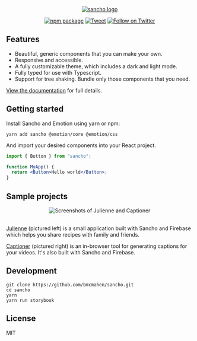 <div align="center">
  <a href="https://sancho-ui.com/">
    <img alt="sancho logo"
    max-width="600px"
    alt="Sancho is a responsive and accessible design system built with React, Typescript and Emotion. Named after the ever-faithful, hilariously acerbic sidekick of Don Quixote, Sancho is designed to help you no matter how quixotic your dreams may be."
     src="https://raw.githubusercontent.com/bmcmahen/sancho/readme/branding.jpg">
  </a>
</div>

<div align="center">
  
[![npm package](https://img.shields.io/npm/v/sancho/latest.svg)](https://www.npmjs.com/package/sancho)
[![Tweet](https://img.shields.io/twitter/url/http/shields.io.svg?style=social)](https://twitter.com/intent/tweet?text=Sancho%20is%20a%20responsive%20and%20accessible%20design%20system%20built%20with%20React%2C%20Typescript%20and%20Emotion&url=https://sancho-ui.com&hashtags=react,design,javascript)
[![Follow on Twitter](https://img.shields.io/twitter/follow/benmcmahen.svg?style=social&logo=twitter)](
https://twitter.com/intent/follow?screen_name=benmcmahen
)

</div>

## Features

- Beautiful, generic components that you can make your own.
- Responsive and accessible.
- A fully customizable theme, which includes a dark and light mode.
- Fully typed for use with Typescript.
- Support for tree shaking. Bundle only those components that you need.

[View the documentation](https://sancho-ui.com) for full details.

## Getting started

Install Sancho and Emotion using yarn or npm:

```
yarn add sancho @emotion/core @emotion/css
```

And import your desired components into your React project.

```jsx
import { Button } from "sancho";

function MyApp() {
  return <Button>Hello world</Button>;
}
```

## Sample projects

<div align="center">
 <img alt="Screenshots of Julienne and Captioner"
    max-width="600px"
     src="https://benmcmahen.com/static/a611328a899a4d4863a29b09beec0acc/eae0a/preview.jpg">
  </a>
</div>
<br />

[Julienne](https://github.com/bmcmahen/julienne) (pictured left) is a small application built with Sancho and Firebase which helps you share recipes with family and friends.

[Captioner](https://github.com/bmcmahen/captioner) (pictured right) is an in-browser tool for generating captions for your videos. It's also built with Sancho and Firebase.

## Development

```
git clone https://github.com/bmcmahen/sancho.git
cd sancho
yarn
yarn run storybook
```

## License

MIT
